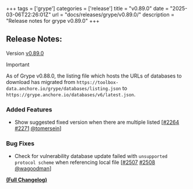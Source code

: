 +++
tags = ['grype']
categories = ['release']
title = "v0.89.0"
date = "2025-03-06T22:26:01Z"
url = "docs/releases/grype/v0.89.0/"
description = "Release notes for grype v0.89.0"
+++

## Release Notes:
Version [v0.89.0](https://github.com/anchore/grype/releases/tag/v0.89.0)

> [!IMPORTANT]
> As of Grype v0.88.0, the listing file which hosts the URLs of databases to download has migrated from `https://toolbox-data.anchore.io/grype/databases/listing.json` to `https://grype.anchore.io/databases/v6/latest.json`. 

### Added Features

- Show suggested fixed version when there are multiple listed [[#2264](https://github.com/anchore/grype/issues/2264) [#2271](https://github.com/anchore/grype/pull/2271) [@tomersein](https://github.com/tomersein)]

### Bug Fixes

- Check for vulnerability database update failed with `unsupported protocol scheme` when referencing local file [[#2507](https://github.com/anchore/grype/issues/2507) [#2508](https://github.com/anchore/grype/pull/2508) [@wagoodman](https://github.com/wagoodman)]

**[(Full Changelog)](https://github.com/anchore/grype/compare/v0.88.0...v0.89.0)**
